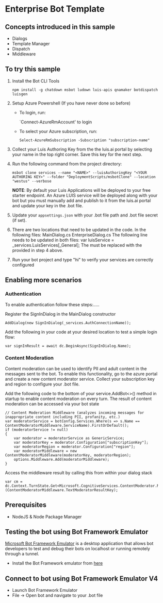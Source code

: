 ﻿# Enterprise Bot Template


## Concepts introduced in this sample
- Dialogs
- Template Manager
- Dispatch
- Middleware


## To try this sample
1. Install the Bot CLI Tools

    `npm install -g chatdown msbot ludown luis-apis qnamaker botdispatch luisgen`
  
2. Setup Azure Powershell (If you have never done so before)
    - To login, run:
            
        `Connect-AzureRmAccount' to login
    - To select your Azure subscription, run:

        `Select-AzureRmSubscription -Subscription "subscription-name"`
 
3. Collect your Luis Authoring Key from the the luis.ai portal by selecting your name in the top right corner. Save this key for the next step.

4. Run the following command from the project directory:
 
    `msbot clone services --name "<NAME>" --luisAuthoringKey "<YOUR AUTHORING KEY>" --folder "DeploymentScripts/msbotClone" --location "westus" --verbose`

    **NOTE**: By default your Luis Applications will be deployed to your free starter endpoint. An Azure LUIS service will be deployed along with your bot but you must manually add and publish to it from the luis.ai portal and update your key in the .bot file.

5. Update your `appsettings.json` with your .bot file path and .bot file secret (if set).

6. There are two locations that need to be updated in the code.
In the following files:
    MainDialog.cs
    EnterpriseDialog.cs
The following line needs to be updated in both files:
    var luisService = _services.LuisServices[<YOUR MS BOT NAME>_General];
The <YOUR MS BOT NAME> must be replaced with the <NAME> provided in step 4 above.
    
7. Run your bot project and type "hi" to verify your services are correctly configured


## Enabling more scenarios
### Authentication
To enable authentication follow these steps:.....

Register the SignInDialog in the MainDialog constructor
    
    AddDialog(new SignInDialog(_services.AuthConnectionName));


Add the following in your code at your desired location to test a simple login flow:
    
    var signInResult = await dc.BeginAsync(SignInDialog.Name);

### Content Moderation
Content moderation can be used to identify PII and adult content in the messages sent to the bot. To enable this functionality, go to the azure portal
and create a new content moderator service. Collect your subscription key and region to configure your .bot file. 

Add the following code to the bottom of your service.AddBot<>() method in startup to enable content moderation on every turn. 
The result of content moderation can be accessed via your bot state 
    
    // Content Moderation Middleware (analyzes incoming messages for inappropriate content including PII, profanity, etc.)
    var moderatorService = botConfig.Services.Where(s => s.Name == ContentModeratorMiddleware.ServiceName).FirstOrDefault();
    if (moderatorService != null)
    {
        var moderator = moderatorService as GenericService;
        var moderatorKey = moderator.Configuration["subscriptionKey"];
        var moderatorRegion = moderator.Configuration["region"];
        var moderatorMiddleware = new ContentModeratorMiddleware(moderatorKey, moderatorRegion);
        options.Middleware.Add(moderatorMiddleware);
    }

Access the middleware result by calling this from within your dialog stack
        
    var cm = dc.Context.TurnState.Get<Microsoft.CognitiveServices.ContentModerator.Models.Screen>(ContentModeratorMiddleware.TextModeratorResultKey);


## Prerequisites
- NodeJS & Node Package Manager

## Testing the bot using Bot Framework Emulator
[Microsoft Bot Framework Emulator](https://github.com/microsoft/botframework-emulator) is a desktop application that allows bot developers to test and debug their bots on localhost or running remotely through a tunnel.

- Install the Bot Framework emulator from [here](https://github.com/Microsoft/BotFramework-Emulator/releases)

## Connect to bot using Bot Framework Emulator V4
- Launch Bot Framework Emulator
- File -> Open bot and navigate to your .bot file